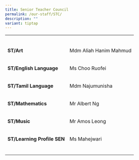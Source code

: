 ```yaml
---
title: Senior Teacher Council
permalink: /our-staff/STC/
description: ""
variant: tiptap
---
```

<table style="minWidth: 50px">
<colgroup>
<col>
<col>
</colgroup>
<tbody>
<tr>
<td rowspan="1" colspan="1">
<p></p>
</td>
<td rowspan="1" colspan="1">
<p></p>
</td>
</tr>
<tr>
<td rowspan="1" colspan="1">
<p><strong>ST/Art</strong>
</p>
</td>
<td rowspan="1" colspan="1">
<p>Mdm Aliah Hanim Mahmud</p>
</td>
</tr>
<tr>
<td rowspan="1" colspan="1">
<p><strong>ST/English Language</strong>
</p>
</td>
<td rowspan="1" colspan="1">
<p>Ms Choo Ruofei</p>
</td>
</tr>
<tr>
<td rowspan="1" colspan="1">
<p><strong>ST/Tamil Language</strong>
</p>
</td>
<td rowspan="1" colspan="1">
<p>Mdm Najumunisha</p>
</td>
</tr>
<tr>
<td rowspan="1" colspan="1">
<p><strong>ST/Mathematics</strong>
</p>
</td>
<td rowspan="1" colspan="1">
<p>Mr Albert Ng</p>
</td>
</tr>
<tr>
<td rowspan="1" colspan="1">
<p><strong>ST/Music</strong>
</p>
</td>
<td rowspan="1" colspan="1">
<p>Mr Amos Leong</p>
</td>
</tr>
<tr>
<td rowspan="1" colspan="1">
<p><strong>ST/Learning Profile SEN</strong>
</p>
</td>
<td rowspan="1" colspan="1">
<p>Ms Mahejwari</p>
</td>
</tr>
<tr>
<td rowspan="1" colspan="1">
<p></p>
</td>
<td rowspan="1" colspan="1">
<p></p>
</td>
</tr>
</tbody>
</table>
<p></p>